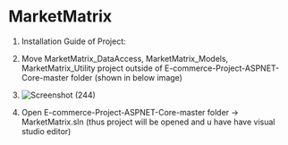 # MarketMatrix
1. Installation Guide of Project:
2. Move MarketMatrix_DataAccess, MarketMatrix_Models, MarketMatrix_Utility project outside of E-commerce-Project-ASPNET-Core-master folder (shown in below image)
3. ![Screenshot (244)](https://github.com/user-attachments/assets/de2e4580-1b6e-4089-8b33-8ee3c8214b0d)

4. Open  E-commerce-Project-ASPNET-Core-master folder -> MarketMatrix.sln (thus project will be opened and u have have visual studio editor)
